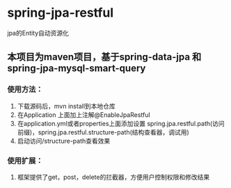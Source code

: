 # spring-jpa-restful
jpa的Entity自动资源化

## 本项目为maven项目，基于spring-data-jpa 和 spring-jpa-mysql-smart-query

### 使用方法：
1. 下载源码后，mvn install到本地仓库
2. 在Application 上面加上注解@EnableJpaRestful
3. 在application.yml或者properties上面添加设置 spring.jpa.restful.path(访问前缀)，spring.jpa.restful.structure-path(结构查看器，调试用)
4. 启动访问/structure-path查看效果

### 使用扩展：
1. 框架提供了get，post，delete的拦截器，方便用户控制权限和修改结果
